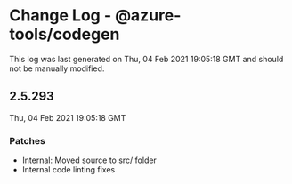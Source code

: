 # Change Log - @azure-tools/codegen

This log was last generated on Thu, 04 Feb 2021 19:05:18 GMT and should not be manually modified.

## 2.5.293
Thu, 04 Feb 2021 19:05:18 GMT

### Patches

- Internal: Moved source to src/ folder
- Internal code linting fixes

